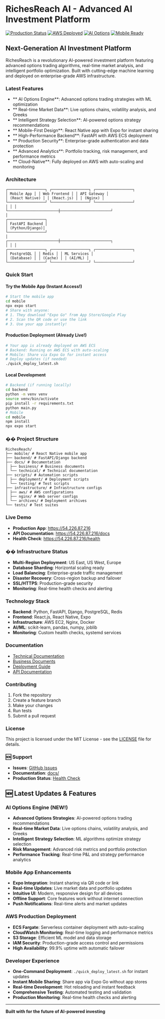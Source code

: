 # RichesReach AI - Advanced AI Investment Platform
[![Production Status](https://img.shields.io/badge/Status-Live%20on%20AWS-green.svg)](https://github.com/yourusername/richesreach)
[![AWS Deployed](https://img.shields.io/badge/AWS-ECS%20Deployed-blue.svg)](https://aws.amazon.com)
[![AI Options](https://img.shields.io/badge/AI-Options%20Engine-purple.svg)](https://github.com/yourusername/richesreach)
[![Mobile Ready](https://img.shields.io/badge/Mobile-Expo%20Ready-orange.svg)](https://expo.dev)
## **Next-Generation AI Investment Platform**
RichesReach is a revolutionary AI-powered investment platform featuring advanced options trading algorithms, real-time market analysis, and intelligent portfolio optimization. Built with cutting-edge machine learning and deployed on enterprise-grade AWS infrastructure.
### **Latest Features**
- ** AI Options Engine**: Advanced options trading strategies with ML optimization
- ** Real-time Market Data**: Live options chains, volatility analysis, and Greeks
- ** Intelligent Strategy Selection**: AI-powered options strategy recommendations
- ** Mobile-First Design**: React Native app with Expo for instant sharing
- ** High-Performance Backend**: FastAPI with AWS ECS deployment
- ** Production Security**: Enterprise-grade authentication and data protection
- ** Advanced Analytics**: Portfolio tracking, risk management, and performance metrics
- ** Cloud-Native**: Fully deployed on AWS with auto-scaling and monitoring
### **Architecture**
```
┌─────────────────┐ ┌─────────────────┐ ┌─────────────────┐
│ Mobile App │ │ Web Frontend │ │ API Gateway │
│ (React Native) │ │ (React.js) │ │ (Nginx) │
└─────────────────┘ └─────────────────┘ └─────────────────┘
│ │ │
└───────────────────────┼───────────────────────┘
│
┌─────────────────┐
│ FastAPI Backend │
│ (Python/Django)│
└─────────────────┘
│
┌───────────────────────┼───────────────────────┐
│ │ │
┌─────────────────┐ ┌─────────────────┐ ┌─────────────────┐
│ PostgreSQL │ │ Redis │ │ ML Services │
│ (Database) │ │ (Cache) │ │ (AI/ML) │
└─────────────────┘ └─────────────────┘ └─────────────────┘
```
### **Quick Start**
#### **Try the Mobile App (Instant Access!)**
```bash
# Start the mobile app
cd mobile
npx expo start
# Share with anyone:
# 1. They download "Expo Go" from App Store/Google Play
# 2. Scan the QR code or use the link
# 3. Use your app instantly!
```
#### **Production Deployment (Already Live!)**
```bash
# Your app is already deployed on AWS ECS
# Backend: Running on AWS ECS with auto-scaling
# Mobile: Share via Expo Go for instant access
# Deploy updates (if needed)
./quick_deploy_latest.sh
```
#### **Local Development**
```bash
# Backend (if running locally)
cd backend
python -m venv venv
source venv/bin/activate
pip install -r requirements.txt
python main.py
# Mobile
cd mobile
npm install
npx expo start
```
### �� **Project Structure**
```
RichesReach/
├── mobile/ # React Native mobile app
├── backend/ # FastAPI/Django backend
├── docs/ # Documentation
│ ├── business/ # Business documents
│ └── technical/ # Technical documentation
├── scripts/ # Automation scripts
│ ├── deployment/ # Deployment scripts
│ └── testing/ # Test scripts
├── infrastructure/ # Infrastructure configs
│ ├── aws/ # AWS configurations
│ ├── nginx/ # Web server configs
│ └── archives/ # Deployment archives
└── tests/ # Test suites
```
### **Live Demo**
- **Production App**: https://54.226.87.216
- **API Documentation**: https://54.226.87.216/docs
- **Health Check**: https://54.226.87.216/health
### �� **Infrastructure Status**
- **Multi-Region Deployment**: US East, US West, Europe
- **Database Sharding**: Horizontal scaling ready
- **Load Balancing**: Enterprise-grade traffic management
- **Disaster Recovery**: Cross-region backup and failover
- **SSL/HTTPS**: Production-grade security
- **Monitoring**: Real-time health checks and alerting
### **Technology Stack**
- **Backend**: Python, FastAPI, Django, PostgreSQL, Redis
- **Frontend**: React.js, React Native, Expo
- **Infrastructure**: AWS EC2, Nginx, Docker
- **AI/ML**: scikit-learn, pandas, numpy, joblib
- **Monitoring**: Custom health checks, systemd services
### **Documentation**
- [Technical Documentation](docs/technical/)
- [Business Documents](docs/business/)
- [Deployment Guide](docs/technical/PRODUCTION_DEPLOYMENT_GUIDE.md)
- [API Documentation](https://54.226.87.216/docs)
### **Contributing**
1. Fork the repository
2. Create a feature branch
3. Make your changes
4. Run tests
5. Submit a pull request
### **License**
This project is licensed under the MIT License - see the [LICENSE](LICENSE) file for details.
### 🆘 **Support**
- **Issues**: [GitHub Issues](https://github.com/yourusername/richesreach/issues)
- **Documentation**: [docs/](docs/)
- **Production Status**: [Health Check](https://54.226.87.216/health)
## 🆕 **Latest Updates & Features**
### **AI Options Engine (NEW!)**
- **Advanced Options Strategies**: AI-powered options trading recommendations
- **Real-time Market Data**: Live options chains, volatility analysis, and Greeks
- **Intelligent Strategy Selection**: ML algorithms optimize strategy selection
- **Risk Management**: Advanced risk metrics and portfolio protection
- **Performance Tracking**: Real-time P&L and strategy performance analytics
### **Mobile App Enhancements**
- **Expo Integration**: Instant sharing via QR code or link
- **Real-time Updates**: Live market data and portfolio updates
- **Intuitive UI**: Modern, responsive design for all devices
- **Offline Support**: Core features work without internet connection
- **Push Notifications**: Real-time alerts and market updates
### **AWS Production Deployment**
- **ECS Fargate**: Serverless container deployment with auto-scaling
- **CloudWatch Monitoring**: Real-time logging and performance metrics
- **S3 Storage**: Efficient ML model and data storage
- **IAM Security**: Production-grade access control and permissions
- **High Availability**: 99.9% uptime with automatic failover
### **Developer Experience**
- **One-Command Deployment**: `./quick_deploy_latest.sh` for instant updates
- **Instant Mobile Sharing**: Share app via Expo Go without app stores
- **Real-time Development**: Hot reloading and instant feedback
- **Comprehensive Testing**: Automated testing and validation
- **Production Monitoring**: Real-time health checks and alerting
---
**Built with for the future of AI-powered investing**
